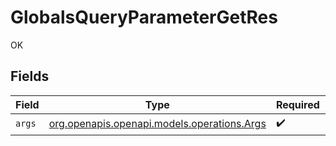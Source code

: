 # GlobalsQueryParameterGetRes

OK


## Fields

| Field                                                                          | Type                                                                           | Required                                                                       | Description                                                                    |
| ------------------------------------------------------------------------------ | ------------------------------------------------------------------------------ | ------------------------------------------------------------------------------ | ------------------------------------------------------------------------------ |
| `args`                                                                         | [org.openapis.openapi.models.operations.Args](../../models/operations/Args.md) | :heavy_check_mark:                                                             | N/A                                                                            |